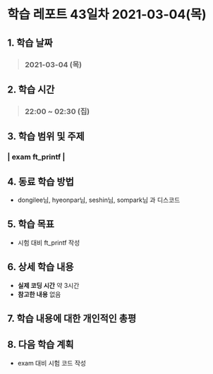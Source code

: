 # 학습 레포트 43일차 2021-03-04(목)

## 1. 학습 날짜
> ### 2021-03-04 (목)

## 2. 학습 시간
> ### 22:00 ~ 02:30 (집)

## 3. 학습 범위 및 주제
### | exam ft_printf |

## 4. 동료 학습 방법
- dongilee님, hyeonpar님, seshin님, sompark님 과 디스코드

## 5. 학습 목표
- 시험 대비 ft_printf 작성

## 6. 상세 학습 내용
- **실제 코딩 시간** 약 3시간
- **참고한 내용** 없음

## 7. 학습 내용에 대한 개인적인 총평

## 8. 다음 학습 계획
- exam 대비 시험 코드 작성